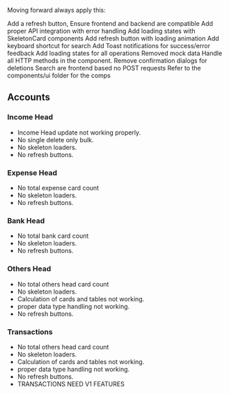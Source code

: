 
Moving forward always apply this:

Add a refresh button,
Ensure frontend and backend are compatible
Add proper API integration with error handling
Add loading states with SkeletonCard components
Add refresh button with loading animation
Add keyboard shortcut for search
Add Toast notifications for success/error feedback
Add loading states for all operations
Removed mock data
Handle all HTTP methods in the component.
Remove confirmation dialogs for deletions
Search are frontend based no POST requests
Refer to the components/ui folder for the comps

## Accounts
### Income Head
- Income Head update not working properly.
- No single delete only bulk.
- No skeleton loaders.
- No refresh buttons.

### Expense Head
- No total expense card count 
- No skeleton loaders.
- No refresh buttons.

### Bank Head
- No total bank card count 
- No skeleton loaders.
- No refresh buttons.

### Others Head
- No total others head card count 
- No skeleton loaders.
- Calculation of cards and tables not working.
- proper data type handling not working.
- No refresh buttons.

### Transactions
- No total others head card count 
- No skeleton loaders.
- Calculation of cards and tables not working.
- proper data type handling not working.
- No refresh buttons.
- TRANSACTIONS NEED V1 FEATURES

